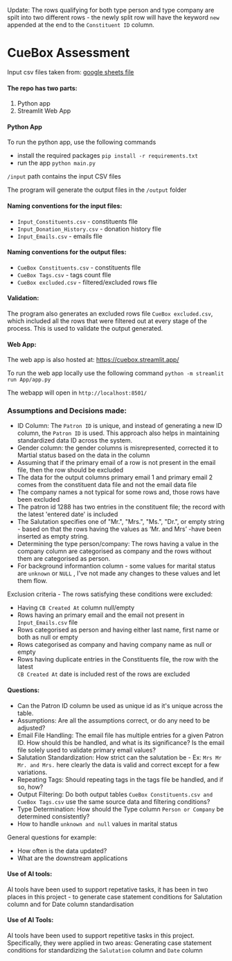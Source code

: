 Update: The rows qualifying for both type person and type company are spilt into two different rows - the newly split row will have the keyword `new` appended at the end to the `Constituent ID` column.

# CueBox Assessment

Input csv files taken from: [google sheets file](https://docs.google.com/spreadsheets/d/1JO-oZ64DNJUQdsZwa0pwVNM29m0_-7fp8kb7wFG1jas/edit?gid=1098870409#gid=1098870409)

#### The repo has two parts:

 1. Python app
 2. Streamlit Web App

#### Python App

To run the python app, use the following commands

 - install the required packages
   `pip install -r requirements.txt` 
 - run the app
 `python main.py`

`/input`  path contains the input CSV files
   
The program will generate the output files in the `/output` folder

    
   #### Naming conventions for the input files:
  - `Input_Constituents.csv` - constituents fIle
 - `Input_Donation_History.csv` - donation history fIle
- `Input_Emails.csv` - emails fIle
#### Naming conventions for the output files:
-   `CueBox Constituents.csv` - constituents fIle
 - `CueBox Tags.csv` - tags count fIle
- `CueBox excluded.csv` - filtered/excluded rows fIle

#### Validation:
The program also generates an excluded rows file  `CueBox excluded.csv`, which included all the rows that were filtered out at every stage of the process. This is used to validate the output generated.

#### Web App:
The web app is also hosted at: https://cuebox.streamlit.app/

To run the web app locally use the following command
`python -m streamlit run App/app.py `

The webapp will open in `http://localhost:8501/`

### Assumptions and Decisions made:

- ID Column: The `Patron ID` is unique, and instead of generating a new ID column, the `Patron ID` is used. This approach also helps in maintaining standardized data ID across the system.
 - Gender column: the gender columns is misrepresented, corrected it to Martial status based on the data in the column
 - Assuming that if the primary email of a row is not present in the email file, then the row should be excluded 
 - The data for the output columns primary email 1 and primary email 2 comes from the constituent data file and not the email data file
- The company names a not typical for some rows and, those rows have been excluded
- The patron id 1288 has two entries in the constituent file; the record with the latest 'entered date' is included
- The Salutation specifies one of "Mr.", "Mrs.", "Ms.", "Dr.", or empty string - based on that the rows having the values as ‘Mr. and Mrs’ -have been inserted as empty string.
- Determining the type person/company: The rows having a value in the company column are categorised as company and the rows without them are categorised as person.
- For background informantion column - some values for marital status are `unknown` or `NULL` , I've not made any changes to these values and let them flow.
 
 Exclusion criteria - The rows satisfying these conditions were excluded:
 
 - Having `CB Created At` column null/empty
 - Rows having an primary email and the email not present in `Input_Emails.csv`  file
 - Rows categorised as person and having either last name, first name or both as null or empty
 - Rows categorised as company and having company name as null or empty
 - Rows having duplicate entries in the Constituents file, the row with the latest  
`CB Created At` date is included rest of the rows are excluded

#### Questions:
 - Can the Patron ID column be used as unique id as it's unique across the table.
 - Assumptions: Are all the assumptions correct, or do any need to be adjusted?
 - Email File Handling: The email file has multiple entries for a given Patron ID. How should this be handled, and what is its significance? Is the email file solely used to validate primary email values?
 - Salutation Standardization: How strict can the salutation be -  Ex: `Mrs Mr Mr. and Mrs.` here clearly the data is valid and correct except for a few variations.
 - Repeating Tags: Should repeating tags in the tags file be handled, and if so, how?
 - Output Filtering: Do both output tables `CueBox Constituents.csv and CueBox Tags.csv` use the same source data and filtering conditions?
- Type Determination: How should the Type column `Person or Company` be determined consistently?
- How to handle `unknown and null` values in marital status

General questions for example:
- How often is the data updated? 
- What are the downstream applications

#### Use of AI tools:
AI tools have been used to support repetative tasks, it has been in two places in this project - to generate case statement conditions for Salutation column and for Date column standardisation 

#### Use of AI Tools:
AI tools have been used to support repetitive tasks in this project. Specifically, they were applied in two areas:
Generating case statement conditions for standardizing the `Salutation` column and `Date` column

  


